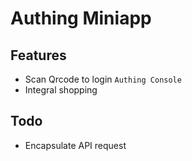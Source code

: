 # Authing Miniapp

## Features
- Scan Qrcode to login `Authing Console`
- Integral shopping

## Todo
- Encapsulate API request
